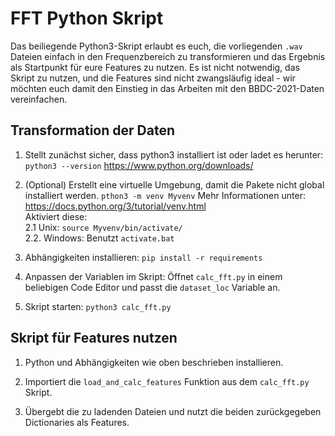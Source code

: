 # FFT Python Skript

Das beiliegende Python3-Skript erlaubt es euch, die vorliegenden  ```.wav```
Dateien einfach in den Frequenzbereich zu transformieren und das Ergebnis als
Startpunkt für eure Features zu nutzen. Es ist nicht notwendig, das Skript zu
nutzen, und die Features sind nicht zwangsläufig ideal - wir möchten euch damit
den Einstieg in das Arbeiten mit den BBDC-2021-Daten vereinfachen.


## Transformation der Daten

1. Stellt zunächst sicher, dass python3 installiert ist oder ladet es herunter:
``` python3 --version```
https://www.python.org/downloads/

2. (Optional) Erstellt eine virtuelle Umgebung, damit die Pakete nicht global installiert werden. ```pthon3 -m venv Myvenv```
Mehr Informationen unter: https://docs.python.org/3/tutorial/venv.html  
Aktiviert diese:
    <br/>2.1 Unix: ```source Myvenv/bin/activate/```
    <br/>2.2. Windows: Benutzt ```activate.bat```

3. Abhängigkeiten installieren:
```pip install -r requirements```

4. Anpassen der Variablen im Skript:
Öffnet ```calc_fft.py``` in einem beliebigen Code Editor und passt die ```dataset_loc``` Variable an.

5. Skript starten:
```python3 calc_fft.py```


## Skript für Features nutzen

1. Python und Abhängigkeiten wie oben beschrieben installieren.

2. Importiert die ```load_and_calc_features``` Funktion aus dem ```calc_fft.py``` Skript.

3. Übergebt die zu ladenden Dateien und nutzt die beiden zurückgegeben Dictionaries als Features.  
